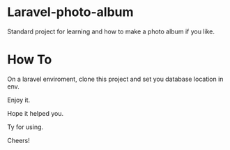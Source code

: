 # Laravel-photo-album

Standard project for learning and how to make a photo album if you like.

# How To
On a laravel enviroment, clone this project and set you database location in env.

Enjoy it.

Hope it helped you.

Ty for using.

Cheers!
